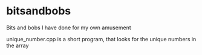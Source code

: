 # bitsandbobs

Bits and bobs I have done for my own amusement

unique_number.cpp is a short program, that looks for the unique numbers in the array
